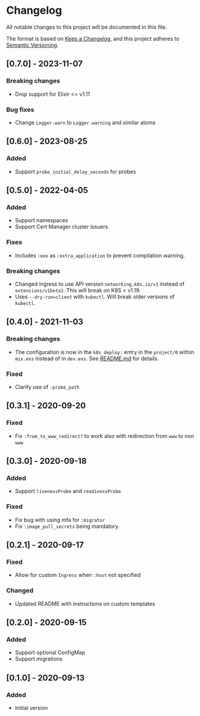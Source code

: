 # Changelog
All notable changes to this project will be documented in this file.

The format is based on [Keep a Changelog](https://keepachangelog.com/en/1.0.0/),
and this project adheres to [Semantic Versioning](https://semver.org/spec/v2.0.0.html).

## [0.7.0] - 2023-11-07
### Breaking changes
- Drop support for Elixir <= v1.11

### Bug fixes
- Change `Logger.warn` to `Logger.warning` and similar atoms

## [0.6.0] - 2023-08-25
### Added
- Support `probe_initial_delay_seconds` for probes

## [0.5.0] - 2022-04-05
### Added
- Support namespaces
- Support Cert Manager cluster issuers
### Fixes
- Includes `:eex` as `:extra_application` to prevent compilation warning.
### Breaking changes
- Changed ingress to use API version `networking.k8s.io/v1` instead of `extensions/v1beta1`.  This will break on K8S < v1.19.
- Uses `--dry-run=client` with `kubectl`.  Will break older versions of `kubectl`.

## [0.4.0] - 2021-11-03
### Breaking changes
- The configuration is now in the `k8s_deploy:` entry in the `project/0` within `mix.exs` instead of in `dev.exs`.
See [README.md](README.md) for details.

### Fixed
- Clarify use of `:probe_path`

## [0.3.1] - 2020-09-20
### Fixed
- Fix `:from_to_www_redirect?` to work also with redirection from `www` to non `www`

## [0.3.0] - 2020-09-18
### Added
- Support `livenessProbe` and `readinessProbe`
### Fixed
- Fix bug with using mfa for `:migrator`
- Fix `:image_pull_secrets` being mandatory.

## [0.2.1] - 2020-09-17
### Fixed
- Allow for custom `Ingress` when `:host` not specified

### Changed
- Updated README with instructions on custom templates

## [0.2.0] - 2020-09-15
### Added
- Support optional ConfigMap
- Support migrations

## [0.1.0] - 2020-09-13
### Added
- Initial version
